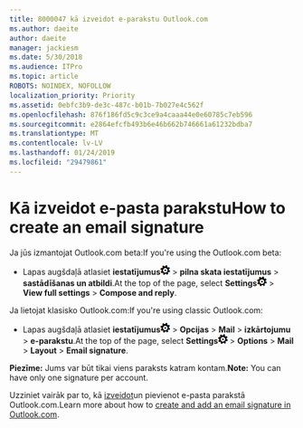 ```yaml
---
title: 8000047 kā izveidot e-parakstu Outlook.com
ms.author: daeite
author: daeite
manager: jackiesm
ms.date: 5/30/2018
ms.audience: ITPro
ms.topic: article
ROBOTS: NOINDEX, NOFOLLOW
localization_priority: Priority
ms.assetid: 0ebfc3b9-de3c-487c-b01b-7b027e4c562f
ms.openlocfilehash: 876f186fd5c9c3ce9a4caaa44e0e60785c7eb596
ms.sourcegitcommit: e2864efcfb493b6e46b662b746661a61232bdba7
ms.translationtype: MT
ms.contentlocale: lv-LV
ms.lasthandoff: 01/24/2019
ms.locfileid: "29479861"
---
```

# <a name="how-to-create-an-email-signature"></a><span data-ttu-id="e86e1-102">Kā izveidot e-pasta parakstu</span><span class="sxs-lookup"><span data-stu-id="e86e1-102">How to create an email signature</span></span>

<span data-ttu-id="e86e1-103">Ja jūs izmantojat Outlook.com beta:</span><span class="sxs-lookup"><span data-stu-id="e86e1-103">If you're using the Outlook.com beta:</span></span>
  
- <span data-ttu-id="e86e1-104">Lapas augšdaļā atlasiet **iestatījumus**![iestatījumus](media/f4b2e798-fff1-4a14-931f-5677a4543b58.png) \> **pilna skata iestatījumus** \> **sastādīšanas un atbildi**.</span><span class="sxs-lookup"><span data-stu-id="e86e1-104">At the top of the page, select **Settings**![Settings](media/f4b2e798-fff1-4a14-931f-5677a4543b58.png) \> **View full settings** \> **Compose and reply**.</span></span> 
    
<span data-ttu-id="e86e1-105">Ja lietojat klasisko Outlook.com:</span><span class="sxs-lookup"><span data-stu-id="e86e1-105">If you're using classic Outlook.com:</span></span>
  
- <span data-ttu-id="e86e1-106">Lapas augšdaļā atlasiet **iestatījumus**![iestatījumus](media/f4b2e798-fff1-4a14-931f-5677a4543b58.png) \> **Opcijas** \> **Mail** \> **izkārtojumu** \> **e-parakstu**.</span><span class="sxs-lookup"><span data-stu-id="e86e1-106">At the top of the page, select **Settings**![Settings](media/f4b2e798-fff1-4a14-931f-5677a4543b58.png) \> **Options** \> **Mail** \> **Layout** \> **Email signature**.</span></span> 
    
 <span data-ttu-id="e86e1-107">**Piezīme:** Jums var būt tikai viens paraksts katram kontam.</span><span class="sxs-lookup"><span data-stu-id="e86e1-107">**Note:** You can have only one signature per account.</span></span> 
  
<span data-ttu-id="e86e1-108">Uzziniet vairāk par to, kā [izveidot](https://go.microsoft.com/fwlink/p/?linkid=2001404&amp;clcid=0x409)un pievienot e-pasta parakstā Outlook.com.</span><span class="sxs-lookup"><span data-stu-id="e86e1-108">Learn more about how to [create and add an email signature in Outlook.com](https://go.microsoft.com/fwlink/p/?linkid=2001404&amp;clcid=0x409).</span></span>
  

